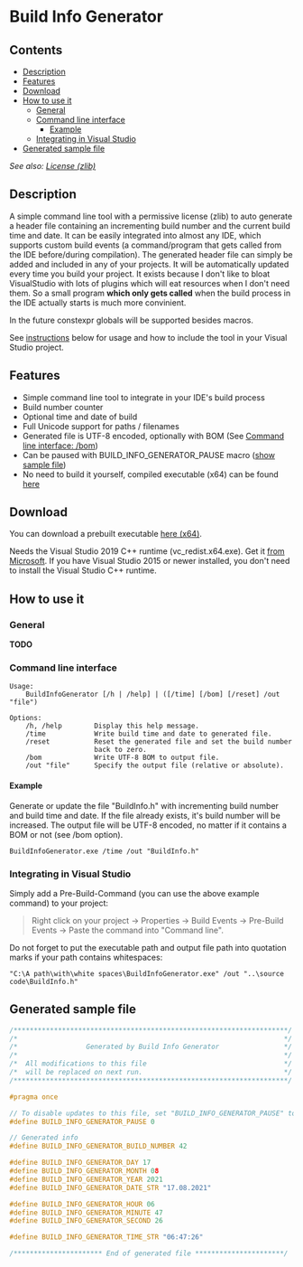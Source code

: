# Build Info Generator

## Contents

- [Description](#description)
- [Features](#features)
- [Download](#download)
- [How to use it](#how-to-use-it)
  - [General](#general)
  - [Command line interface](#command-line-interface)
    - [Example](#example)
  - [Integrating in Visual Studio](#integrating-in-visual-studio)
- [Generated sample file](#generated-sample-file)

*See also: [License (zlib)](LICENSE.md)*


## Description

A simple command line tool with a permissive license (zlib) to auto generate a header file containing an incrementing build number and the current build time and date.
It can be easily integrated into almost any IDE, which supports custom build events (a command/program that gets called from the IDE before/during compilation).
The generated header file can simply be added and included in any of your projects. It will be automatically updated every time you build your project.
It exists because I don't like to bloat VisualStudio with lots of plugins which will eat resources when I don't need them.
So a small program **which only gets called** when the build process in the IDE actually starts is much more convinient.

In the future constexpr globals will be supported besides macros.

See [instructions](#how-to-use-it) below for usage and how to include the tool in your Visual Studio project.


## Features

- Simple command line tool to integrate in your IDE's build process
- Build number counter
- Optional time and date of build
- Full Unicode support for paths / filenames
- Generated file is UTF-8 encoded, optionally with BOM (See [Command line interface: /bom](#command-line-interface))
- Can be paused with BUILD_INFO_GENERATOR_PAUSE macro ([show sample file](#sample-file))
- No need to build it yourself, compiled executable (x64) can be found [here](x64/Release/BuildInfoGenerator.exe)


## Download

You can download a prebuilt executable [here (x64)](x64/Release/BuildInfoGenerator.exe).

Needs the Visual Studio 2019 C++ runtime (vc_redist.x64.exe). Get it [from Microsoft](https://support.microsoft.com/en-us/topic/the-latest-supported-visual-c-downloads-2647da03-1eea-4433-9aff-95f26a218cc0).
If you have Visual Studio 2015 or newer installed, you don't need to install the Visual Studio C++ runtime.

## How to use it

### General

**TODO**

### Command line interface

~~~
Usage:
    BuildInfoGenerator [/h | /help] | ([/time] [/bom] [/reset] /out "file")

Options:
    /h, /help        Display this help message.
    /time            Write build time and date to generated file.
    /reset           Reset the generated file and set the build number
                     back to zero.
    /bom             Write UTF-8 BOM to output file.
    /out "file"      Specify the output file (relative or absolute).
~~~

#### Example

Generate or update the file "BuildInfo.h" with incrementing build number and build time and date.
If the file already exists, it's build number will be increased.
The output file will be UTF-8 encoded, no matter if it contains a BOM or not (see /bom option).
~~~
BuildInfoGenerator.exe /time /out "BuildInfo.h"
~~~

### Integrating in Visual Studio

Simply add a Pre-Build-Command (you can use the above example command) to your project:

> Right click on your project -> Properties -> Build Events -> Pre-Build Events -> Paste the command into "Command line".

Do not forget to put the executable path and output file path into quotation marks if your path contains whitespaces:
~~~
"C:\A path\with\white spaces\BuildInfoGenerator.exe" /out "..\source code\BuildInfo.h"
~~~


## Generated sample file

~~~cpp
/********************************************************************/
/*                                                                  */
/*                 Generated by Build Info Generator                */
/*                                                                  */
/*  All modifications to this file                                  */
/*  will be replaced on next run.                                   */
/********************************************************************/

#pragma once

// To disable updates to this file, set "BUILD_INFO_GENERATOR_PAUSE" to "1".
#define BUILD_INFO_GENERATOR_PAUSE 0

// Generated info
#define BUILD_INFO_GENERATOR_BUILD_NUMBER 42

#define BUILD_INFO_GENERATOR_DAY 17
#define BUILD_INFO_GENERATOR_MONTH 08
#define BUILD_INFO_GENERATOR_YEAR 2021
#define BUILD_INFO_GENERATOR_DATE_STR "17.08.2021"

#define BUILD_INFO_GENERATOR_HOUR 06
#define BUILD_INFO_GENERATOR_MINUTE 47
#define BUILD_INFO_GENERATOR_SECOND 26

#define BUILD_INFO_GENERATOR_TIME_STR "06:47:26"

/********************** End of generated file **********************/
~~~
